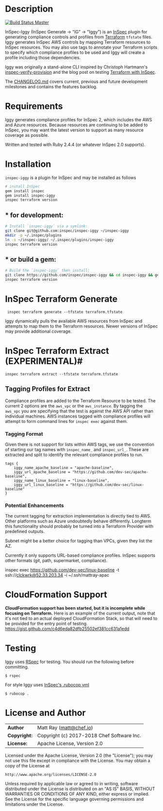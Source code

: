 # Description #

[![Build Status Master](https://travis-ci.org/inspec/inspec-iggy.svg?branch=master)](https://travis-ci.org/inspec/inspec-iggy)

InSpec-Iggy (InSpec Generate -> "IG" -> "Iggy") is an [InSpec](https://inspec.io) plugin for generating compliance controls and profiles from [Terraform](https://terraform.io) ```tfstate``` files. Iggy generates InSpec AWS controls by mapping Terraform resources to InSpec resources. You may also use tags to annotate your Terraform scripts to specify which compliance profiles to be used and Iggy will create a profile including those dependencies.

Iggy was originally a stand-alone CLI inspired by Christoph Hartmann's [inspec-verify-provision](https://github.com/chris-rock/inspec-verify-provision) and the blog post on testing [Terraform with InSpec](http://lollyrock.com/articles/inspec-terraform/).

The [CHANGELOG.md](https://github.com/mattray/iggy/blob/master/CHANGELOG.md) covers current, previous and future development milestones and contains the features backlog.

# Requirements #

Iggy generates compliance profiles for InSpec 2, which includes the AWS and Azure resources. Because resources are continuing to be added to InSpec, you may want the latest version to support as many resource coverage as possible.

Written and tested with Ruby 2.4.4 (or whatever InSpec 2.0 supports).

# Installation #

`inspec-iggy` is a plugin for InSpec and may be installed as follows

```bash
# install InSpec
gem install inspec
gem install inspec-iggy
inspec terraform version
```

## * for development: ##

```bash
# Install `inspec-iggy` via a symlink:
git clone git@github.com:inspec/inspec-iggy ~/inspec-iggy
mkdir -p ~/.inspec/plugins
ln -s ~/inspec-iggy/ ~/.inspec/plugins/inspec-iggy
inspec terraform version
```

## * or build a gem: ##

```bash
# Build the `inspec-iggy` then install:
git clone https://github.com/inspec/inspec-iggy && cd inspec-iggy && gem build *gemspec && gem install *gem
inspec terraform version
```

# InSpec Terraform Generate #

     inspec terraform generate --tfstate terraform.tfstate

Iggy dynamically pulls the available AWS resources from InSpec and attempts to map them to the Terraform resources. Newer versions of InSpec may provide additional coverage.

# InSpec Terraform Extract (EXPERIMENTAL)#

    inspec terraform extract --tfstate terraform.tfstate

## Tagging Profiles for Extract ##

Compliance profiles are added to the Terraform Resource to be tested. The current 2 options are the ```aws_vpc``` or the ```aws_instance```. By tagging the ```aws_vpc``` you are specifying that the test is against the AWS API rather than individual machines. AWS instances tagged with compliance profiles will attempt to form command lines for ```inspec exec``` against them.

### Tagging Format ###

Given there is not support for lists within AWS tags, we use the convention of starting our tag names with ```inspec_name_``` and ```inspec_url_```. These are extracted and split to identify the relevant compliance profiles to run.

```
tags {
    iggy_name_apache_baseline = "apache-baseline",
    iggy_url_apache_baseline = "https://github.com/dev-sec/apache-baseline",
    iggy_name_linux_baseline = "linux-baseline",
    iggy_url_linux_baseline = "https://github.com/dev-sec/linux-baseline"
}
```

### Potential Enhancements ###

The current tagging for extraction implementation is directly tied to AWS. Other platforms such as Azure undoubtedly behave differently. Longterm this functionality should probably be turned into a Terraform Provider with predefined outputs.

Subnet might be a better choice for tagging than VPCs, given they list the AZ.

Currently it only supports URL-based compliance profiles. InSpec supports other formats (git, path, supermarket, compliance).

inspec exec https://github.com/dev-sec/linux-baseline -t ssh://clckwrk@52.33.203.34 -i ~/.ssh/mattray-apac

# CloudFormation Support #

**CloudFormation support has been started, but it is incomplete while focusing on Terraform.** Here is an example of the current output, note that it's not tied to an actual deployed CloudFormation Stack, so that will need to be provided for the entry point of testing.
https://gist.github.com/c4d6eda82dfb25502ef381cc631a1edd

# Testing #

Iggy uses [RSpec](http://rspec.info/) for testing. You should run the following before committing.

    $ rspec

For style Iggy uses [InSpec's .rubocop.yml](https://github.com/inspec/inspec/blob/master/.rubocop.yml)

    $ rubocop .

# License and Author #

|                |                                           |
|:---------------|:------------------------------------------|
| **Author**     | Matt Ray (<matt@chef.io>)                 |
| **Copyright:** | Copyright (c) 2017-2018 Chef Software Inc.|
| **License:**   | Apache License, Version 2.0               |

Licensed under the Apache License, Version 2.0 (the "License");
you may not use this file except in compliance with the License.
You may obtain a copy of the License at

    http://www.apache.org/licenses/LICENSE-2.0

Unless required by applicable law or agreed to in writing, software
distributed under the License is distributed on an "AS IS" BASIS,
WITHOUT WARRANTIES OR CONDITIONS OF ANY KIND, either express or implied.
See the License for the specific language governing permissions and
limitations under the License.
